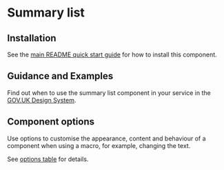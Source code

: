 # Summary list

## Installation

See the [main README quick start guide](https://github.com/moaland/moaland-frontend#quick-start) for how to install this component.

## Guidance and Examples

Find out when to use the summary list component in your service in the [GOV.UK Design System](https://design-system.service.gov.uk/components/summary-list).

## Component options

Use options to customise the appearance, content and behaviour of a component when using a macro, for example, changing the text.

See [options table](https://design-system.service.gov.uk/components/summary-list/#options-summary-list-example) for details.
